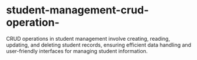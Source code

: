 # student-management-crud-operation-
CRUD operations in student management involve creating, reading, updating, and deleting student records, ensuring efficient data handling and user-friendly interfaces for managing student information.

